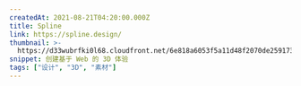 ```yaml
---
createdAt: 2021-08-21T04:20:00.000Z
title: Spline
link: https://spline.design/
thumbnail: >-
  https://d33wubrfki0l68.cloudfront.net/6e818a6053f5a11d48f2070de259173df357290c/207d7/_assets/_images/spline_logo.png
snippet: 创建基于 Web 的 3D 体验
tags: ["设计", "3D", "素材"]
---
```

